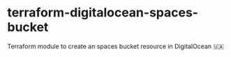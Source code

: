 # terraform-digitalocean-spaces-bucket
Terraform module to create an spaces bucket resource in DigitalOcean 🇺🇦
